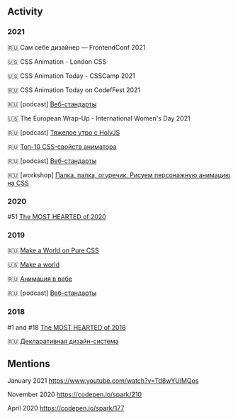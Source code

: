 ## Activity

### 2021
🇷🇺 Сам себе дизайнер — FrontendConf 2021

🇺🇸 CSS Animation - London CSS

🇺🇸 CSS Animation Today - CSSCamp 2021

🇷🇺 CSS Animation Today on CodefFest 2021

🇷🇺 [podcast] [Веб-стандарты](https://www.youtube.com/watch?v=iXf_5eIb464&t=7s)

🇺🇸 The European Wrap-Up - International Women's Day 2021

🇷🇺 [podcast] [Тяжелое утро с HolyJS](https://www.youtube.com/watch?v=VQVCQEe88ZI)

🇷🇺 [Топ-10 CSS-свойств аниматора](https://www.youtube.com/watch?v=fFRADs5R9ME)

🇷🇺 [podcast] [Веб-стандарты](https://www.youtube.com/watch?v=uq9X4ae6Frs)

🇷🇺 [workshop] [Палка, палка, огуречик. Рисуем персонажную анимацию на CSS](https://www.youtube.com/watch?v=VlGGB-4wlQ4)

### 2020
#51 [The MOST HEARTED of 2020](https://codepen.io/2020/popular/pens/)

### 2019
🇷🇺 [Make a World on Pure CSS](https://www.youtube.com/watch?v=O1A_QCptiIM)

🇺🇸 [Make a world](https://www.youtube.com/watch?v=fdtPO08sqBI)

🇷🇺 [Анимация в вебе](https://www.youtube.com/watch?v=1S6DJmW_D7I)

🇷🇺 [podcast] [Веб-стандарты](https://www.youtube.com/watch?v=Zk86fpbYqi0)

### 2018
#1 and #18 [The MOST HEARTED of 2018](https://codepen.io/2018/popular/pens/)

🇷🇺 [Декларативная дизайн-система](https://www.youtube.com/watch?v=mgKfqtYWD2M)



## Mentions

January 2021 https://www.youtube.com/watch?v=Td8wYUlMQos

November 2020 https://codepen.io/spark/210

April 2020 https://codepen.io/spark/177
